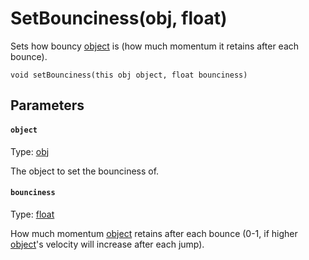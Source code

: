# SetBounciness(obj, float)

Sets how bouncy [object](#object) is (how much momentum it retains after each bounce).

```
void setBounciness(this obj object, float bounciness)
```

## Parameters

#### `object`
Type: [obj](/MdDocs/Types/Obj.md)

The object to set the bounciness of.

#### `bounciness`
Type: [float](/MdDocs/Types/Float.md)

How much momentum [object](#object) retains after each bounce (0-1, if higher [object](#object)'s velocity will increase after each jump).

